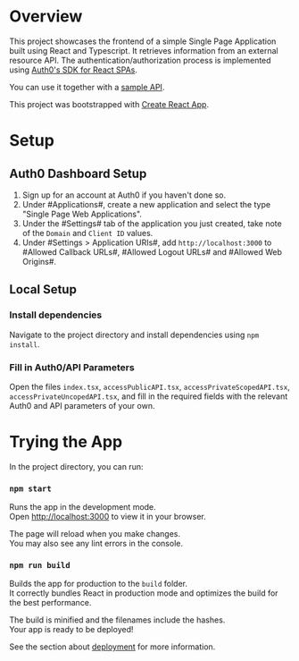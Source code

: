 # Overview

This project showcases the frontend of a simple Single Page Application built using React and Typescript. It retrieves information from an external resource API. The authentication/authorization process is implemented using [Auth0's SDK for React SPAs](https://www.npmjs.com/package/@auth0/auth0-react).

You can use it together with a [sample API](https://github.com/lyuting47/auth0-express-sampleAPI).

This project was bootstrapped with [Create React App](https://github.com/facebook/create-react-app).

# Setup

## Auth0 Dashboard Setup

1.  Sign up for an account at Auth0 if you haven't done so.
2.  Under #Applications#, create a new application and select the type "Single Page Web Applications".
3.  Under the #Settings# tab of the application you just created, take note of the `Domain` and `Client ID` values.
4.  Under #Settings > Application URIs#, add `http://localhost:3000` to #Allowed Callback URLs#, #Allowed Logout URLs# and #Allowed Web Origins#.

## Local Setup

### Install dependencies

Navigate to the project directory and install dependencies using `npm install`.

### Fill in Auth0/API Parameters

Open the files `index.tsx`, `accessPublicAPI.tsx`, `accessPrivateScopedAPI.tsx`, `accessPrivateUncopedAPI.tsx`, and fill in the required fields with the relevant Auth0 and API parameters of your own.

# Trying the App

In the project directory, you can run:

### `npm start`

Runs the app in the development mode.\
Open [http://localhost:3000](http://localhost:3000) to view it in your browser.

The page will reload when you make changes.\
You may also see any lint errors in the console.

### `npm run build`

Builds the app for production to the `build` folder.\
It correctly bundles React in production mode and optimizes the build for the best performance.

The build is minified and the filenames include the hashes.\
Your app is ready to be deployed!

See the section about [deployment](https://facebook.github.io/create-react-app/docs/deployment) for more information.
